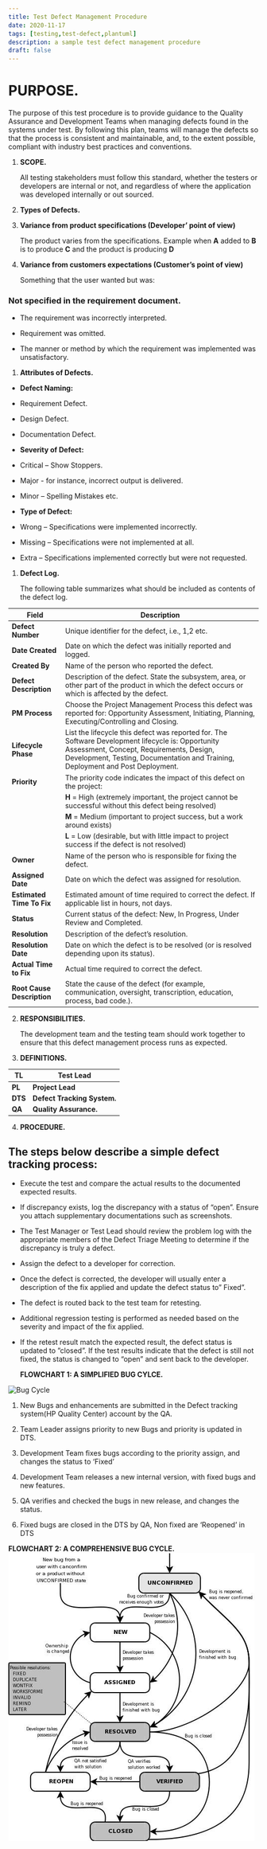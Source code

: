 ```yaml
---
title: Test Defect Management Procedure
date: 2020-11-17
tags: [testing,test-defect,plantuml]
description: a sample test defect management procedure
draft: false
---
```


# PURPOSE.

The purpose of this test procedure is to provide guidance to the Quality
Assurance and Development Teams when managing defects found in the systems
under test. By following this plan, teams will manage the defects so that
the process is consistent and maintainable, and, to the extent possible,
compliant with industry best practices and conventions.

1.  **SCOPE.**

    All testing stakeholders must follow this standard, whether the testers or
    developers are internal or not, and regardless of where the application was
    developed internally or out sourced.

2.  **Types of Defects.**

3.  **Variance from product specifications (Developer’ point of view)**

    The product varies from the specifications. Example when **A** added to
    **B** is to produce **C** and the product is producing **D**

4.  **Variance from customers expectations (Customer’s point of view)**

    Something that the user wanted but was:

### Not specified in the requirement document.

-   The requirement was incorrectly interpreted.

-   Requirement was omitted.

-   The manner or method by which the requirement was implemented was
    unsatisfactory.

1.  **Attributes of Defects.**

-   **Defect Naming:**

-   Requirement Defect.

-   Design Defect.

-   Documentation Defect.

-   **Severity of Defect:**

-   Critical – Show Stoppers.

-   Major - for instance, incorrect output is delivered.

-   Minor – Spelling Mistakes etc.

-   **Type of Defect:**

-   Wrong – Specifications were implemented incorrectly.

-   Missing – Specifications were not implemented at all.

-   Extra – Specifications implemented correctly but were not requested.

1.  **Defect Log.**

    The following table summarizes what should be included as contents of the
    defect log.

| **Field**                  | **Description**                                                                                                                                                                                                                   |
|----------------------------|-----------------------------------------------------------------------------------------------------------------------------------------------------------------------------------------------------------------------------------|
| **Defect Number**          | Unique identifier for the defect, i.e., 1,2 etc.                                                                                                                                                                                  |
| **Date Created**           | Date on which the defect was initially reported and logged.                                                                                                                                                                       |
| **Created By**             | Name of the person who reported the defect.                                                                                                                                                                                       |
| **Defect Description**     | Description of the defect. State the subsystem, area, or other part of the product in which the defect occurs or which is affected by the defect.                                                                                 |
| **PM Process**             | Choose the Project Management Process this defect was reported for: Opportunity Assessment, Initiating, Planning, Executing/Controlling and Closing.                                                                              |
| **Lifecycle Phase**        | List the lifecycle this defect was reported for. The Software Development lifecycle is: Opportunity Assessment, Concept, Requirements, Design, Development, Testing, Documentation and Training, Deployment and Post Deployment.  |
| **Priority**               | The priority code indicates the impact of this defect on the project:                                                                                                                                                             |
|                            | **H** = High (extremely important, the project cannot be successful without this defect being resolved)                                                                                                                           |
|                            | **M** = Medium (important to project success, but a work around exists)                                                                                                                                                           |
|                            | **L** = Low (desirable, but with little impact to project success if the defect is not resolved)                                                                                                                                  |
| **Owner**                  | Name of the person who is responsible for fixing the defect.                                                                                                                                                                      |
| **Assigned Date**          | Date on which the defect was assigned for resolution.                                                                                                                                                                             |
| **Estimated Time To Fix**  | Estimated amount of time required to correct the defect. If applicable list in hours, not days.                                                                                                                                   |
| **Status**                 | Current status of the defect: New, In Progress, Under Review and Completed.                                                                                                                                                       |
| **Resolution**             | Description of the defect’s resolution.                                                                                                                                                                                           |
| **Resolution Date**        | Date on which the defect is to be resolved (or is resolved depending upon its status).                                                                                                                                            |
| **Actual Time to Fix**     | Actual time required to correct the defect.                                                                                                                                                                                       |
| **Root Cause Description** | State the cause of the defect (for example, communication, oversight, transcription, education, process, bad code.).                                                                                                              |

2.  **RESPONSIBILITIES.**

    The development team and the testing team should work together to ensure
    that this defect management process runs as expected.

3.  **DEFINITIONS.**

| **TL**  | **Test Lead**               |
|---------|-----------------------------|
| **PL**  | **Project Lead**            |
| **DTS** | **Defect Tracking System.** |
| **QA**  | **Quality Assurance.**      |

4.  **PROCEDURE.**

## The steps below describe a simple defect tracking process:

-   Execute the test and compare the actual results to the documented expected
    results.

-   If discrepancy exists, log the discrepancy with a status of “open”. Ensure
    you attach supplementary documentations such as screenshots.

-   The Test Manager or Test Lead should review the problem log with the
    appropriate members of the Defect Triage Meeting to determine if the
    discrepancy is truly a defect.

-   Assign the defect to a developer for correction.

-   Once the defect is corrected, the developer will usually enter a description
    of the fix applied and update the defect status to” Fixed”.

-   The defect is routed back to the test team for retesting.

-   Additional regression testing is performed as needed based on the severity
    and impact of the fix applied.

-   If the retest result match the expected result, the defect status is updated
    to ”closed”. If the test results indicate that the defect is still not
    fixed, the status is changed to “open” and sent back to the developer.

    **FLOWCHART 1: A SIMPLIFIED BUG CYLCE.**

![Bug Cycle](http://www.plantuml.com/plantuml/proxy?cache=no&src=https://raw.githubusercontent.com/jaymutuku/hugo-netlify-blog/main/content/posts/2020-11-17-test-defect-management-procedure/bugcycle.puml)


1.  New Bugs and enhancements are submitted in the Defect tracking system(HP
    Quality Center) account by the QA.

2.  Team Leader assigns priority to new Bugs and priority is updated in DTS.

3.  Development Team fixes bugs according to the priority assign, and changes
    the status to ‘Fixed’

4.  Development Team releases a new internal version, with fixed bugs and new
    features.

5.  QA verifies and checked the bugs in new release, and changes the status.

6.  Fixed bugs are closed in the DTS by QA, Non fixed are ‘Reopened’ in DTS

**FLOWCHART 2: A COMPREHENSIVE BUG CYCLE.**
![Bug Cycle](./pic3.jpg)
